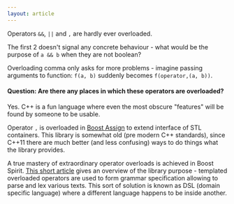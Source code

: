 ```yaml
---
layout: article
---
```


Operators `&&`, `||` and `,` are hardly ever overloaded.

The first 2 doesn't signal any concrete behaviour - what would be the purpose of `a && b` when they are not boolean?

Overloading comma only asks for more problems - imagine passing arguments to function: `f(a, b)` suddenly becomes `f(operator,(a, b))`.

#### Question: Are there any places in which these operators are overloaded?

Yes. C++ is a fun language where even the most obscure "features" will be found by someone to be usable.

Operator `,` is overloaded in [Boost Assign](http://www.boost.org/doc/libs/release/libs/assign/doc/index.html#intro) to extend interface of STL containers. This library is somewhat old (pre modern C++ standards), since C++11 there are much better (and less confusing) ways to do things what the library provides.

A true mastery of extraordinary operator overloads is achieved in Boost Spirit. [This short article](https://en.wikipedia.org/wiki/Spirit_Parser_Framework) gives an overview of the library purpose - templated overloaded operators are used to form grammar specification allowing to parse and lex various texts. This sort of solution is known as DSL (domain specific language) where a different language happens to be inside another.
